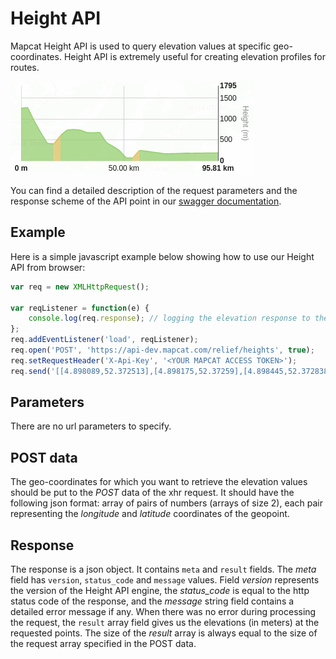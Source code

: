 # Height API

Mapcat Height API is used to query elevation values at specific geo-coordinates. Height API is extremely useful for creating elevation profiles for routes.

![alt text](elevation_profile.png "Elevation profile")

You can find a detailed description of the request parameters and the response scheme of the API point in our [swagger documentation](../swagger/#/Height_APIs/post_relief_heights).  

## Example
Here is a simple javascript example below showing how to use our Height API from browser:

```js
var req = new XMLHttpRequest();

var reqListener = function(e) {
    console.log(req.response); // logging the elevation response to the console
};
req.addEventListener('load', reqListener);
req.open('POST', 'https://api-dev.mapcat.com/relief/heights', true);
req.setRequestHeader('X-Api-Key', '<YOUR MAPCAT ACCESS TOKEN>');
req.send('[[4.898089,52.372513],[4.898175,52.37259],[4.898445,52.372838],[4.898681,52.373061],[4.899111,52.372921],[4.899191,52.372905]]');
```

## Parameters
There are no url parameters to specify. 

## POST data
The geo-coordinates for which you want to retrieve the elevation values should be put to the _POST_ data of the xhr request. It should have the following json format: array of pairs of numbers (arrays of size 2), each pair representing the _longitude_ and _latitude_ coordinates of the geopoint.

## Response
The response is a json object. It contains `meta` and `result` fields.
The _meta_ field has `version`, `status_code` and `message` values. Field _version_ represents the version of the Height API engine, the _status_code_ is equal to the http status code of the response, and the _message_ string field contains a detailed error message if any.
When there was no error during processing the request, the `result` array field gives us the elevations (in meters) at the requested points. The size of the _result_ array is always equal to the size of the request array specified in the POST data.
